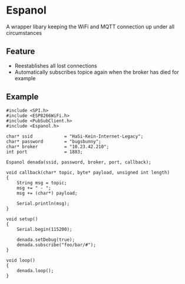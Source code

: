 # Espanol
A wrapper libary keeping the WiFi and MQTT connection up under all circumstances

## Feature
* Reestablishes all lost connections
* Automatically subscribes topice again when the broker has died for example

## Example

~~~ Arduino
#include <SPI.h>
#include <ESP8266WiFi.h>
#include <PubSubClient.h>
#include <Espanol.h>

char* ssid            = "HaSi-Kein-Internet-Legacy";
char* password        = "bugsbunny";
char* broker          = "10.23.42.210";
int port              = 1883;

Espanol denada(ssid, password, broker, port, callback);

void callback(char* topic, byte* payload, unsigned int length)
{
    String msg = topic;
    msg += " - ";
    msg += (char*) payload;
    
    Serial.println(msg);
}

void setup()
{
    Serial.begin(115200);

    denada.setDebug(true);
    denada.subscribe("foo/bar/#");
}

void loop()
{
    denada.loop();
}
~~~
